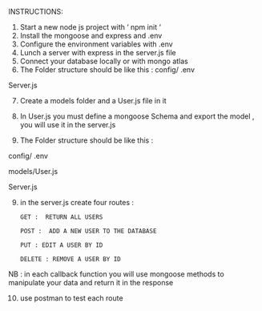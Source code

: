 INSTRUCTIONS:
1. Start a new node js project  with ‘ npm init ‘
2. Install the mongoose and express and  .env 
3. Configure the environment variables with .env 
4. Lunch a server with express in the server.js file 
5. Connect your database locally or with mongo atlas 
6. The Folder structure should be like this : 
config/ .env 

Server.js

7. Create a models folder and a User.js file in it 

8. In User.js you must define a mongoose Schema and export the model , you will use it in the server.js

9. The Folder structure should be like this : 

config/ .env 

models/User.js

Server.js

9. in the server.js create four routes : 

       GET :  RETURN ALL USERS 

       POST :  ADD A NEW USER TO THE DATABASE 

       PUT : EDIT A USER BY ID 

       DELETE : REMOVE A USER BY ID 

NB : in each callback function you will use mongoose methods to manipulate your data and return it in the response 

10. use postman to test each route 